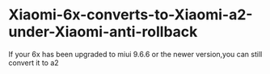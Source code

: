 # Xiaomi-6x-converts-to-Xiaomi-a2-under-Xiaomi-anti-rollback
If your 6x has been upgraded to miui 9.6.6 or the newer version,you can still convert it to a2

